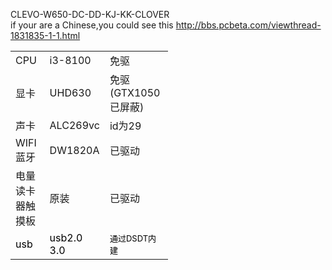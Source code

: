  CLEVO-W650-DC-DD-KJ-KK-CLOVER<br />
 if your are a Chinese,you could see this http://bbs.pcbeta.com/viewthread-1831835-1-1.html
 
<table cellspacing="0" class="t_table" style="width:50%"><tr><td>CPU</td><td> i3-8100</td><td> 免驱</td></tr><tr><td> 显卡</td><td> UHD630</td><td> 免驱 (GTX1050已屏蔽)</td></tr><tr><td> 声卡 </td><td> ALC269vc </td><td> id为29</td></tr><tr><td> WIFI蓝牙</td><td> DW1820A</td><td> 已驱动</td></tr><tr><td> 电量读卡器触摸板</td><td> 原装</td><td> 已驱动</td></tr><tr><td><font color="#000000"> usb</font></td><td><font color="#000000"> usb2.0 3.0</font></td><td><font size="2"><font color="#000000"> 通过DSDT内建</font></font></td></tr></table><font color="#000000">
